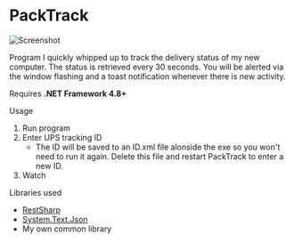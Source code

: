 # PackTrack

![Screenshot](https://i.imgur.com/U5lm1uq.png)

Program I quickly whipped up to track the delivery status of my new computer. The status is retrieved every 30 seconds. You will be alerted via the window flashing and a toast notification whenever there is new activity.

Requires **.NET Framework 4.8+**

Usage
1. Run program
2. Enter UPS tracking ID
   * The ID will be saved to an ID.xml file alonside the exe so you won't need to run it again. Delete this file and restart PackTrack to enter a new ID.
3. Watch

Libraries used
* [RestSharp](http://restsharp.org/)
* [System.Text.Json](https://docs.microsoft.com/en-us/dotnet/standard/serialization/system-text-json-overview)
* My own common library